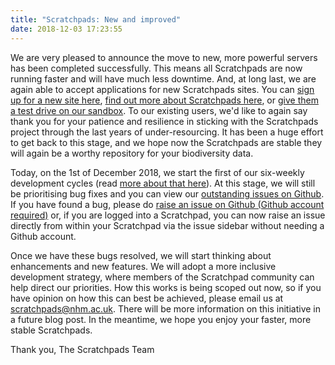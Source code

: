 ```yaml
---
title: "Scratchpads: New and improved"
date: 2018-12-03 17:23:55
---
```


We are very pleased to announce the move to new, more powerful servers has been completed successfully.  This means all Scratchpads are now running faster and will have much less downtime. And, at long last, we are again able to accept applications for new Scratchpads sites.  You can <a target="_blank" href="http://get.scratchpads.org/">sign up for a new site here</a>, <a target="_blank" href="http://scratchpads.eu/about">find out more about Scratchpads here</a>, or <a target="_blank" href="http://sandbox.scratchpads.org/">give them a test drive on our sandbox</a>.  To our existing users, we'd like to again say thank you for your patience and resilience in sticking with the Scratchpads project through the last years of under-resourcing.  It has been a huge effort to get back to this stage, and we hope now the Scratchpads are stable they will again be a worthy repository for your biodiversity data.

Today, on the 1st of December 2018, we start the first of our six-weekly development cycles (read <a target="_blank" href="http://scratchpads.eu/news/2018-11/creating-sustainable-future-scratchpads">more about that here</a>).  At this stage, we will still be prioritising bug fixes and you can view our <a target="_blank" href="https://github.com/NaturalHistoryMuseum/scratchpads2/issues">outstanding issues on Github</a>.  If you have found a bug, please do <a target="_blank" href="https://github.com/NaturalHistoryMuseum/scratchpads2/issues">raise an issue on Github (Github account required)</a> or, if you are logged into a Scratchpad, you can now raise an issue directly from within your Scratchpad via the issue sidebar without needing a Github account.

Once we have these bugs resolved, we will start thinking about enhancements and new features.  We will adopt a more inclusive development strategy, where members of the Scratchpad community can help direct our priorities.  How this works is being scoped out now, so if you have opinion on how this can best be achieved, please email us at <a href="mailto:scratchpads@nhm.ac.uk">scratchpads@nhm.ac.uk</a>.  There will be more information on this initiative in a future blog post. In the meantime, we hope you enjoy your faster, more stable Scratchpads.


Thank you,
The Scratchpads Team
